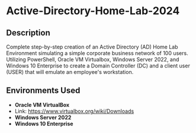 # Active-Directory-Home-Lab-2024

## Description

Complete step-by-step creation of an Active Directory (AD) Home Lab Environment simulating a simple corporate business network of 100 users. Utilizing PowerShell, Oracle VM Virtualbox, Windows Server 2022, and Windows 10 Enterprise to create a Domain Controller (DC) and a client user (USER) that will emulate an employee's workstation.

## Environments Used

- **Oracle VM VirtualBox**
- Link: https://www.virtualbox.org/wiki/Downloads
- **Windows Server 2022**
- **Windows 10 Enterprise**

